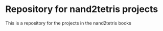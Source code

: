 # Repository for nand2tetris projects
This is a repository for the projects in the nand2tetris books